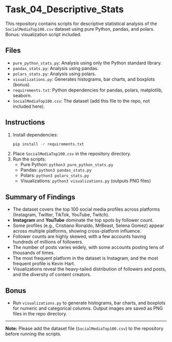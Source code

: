 # Task_04_Descriptive_Stats

This repository contains scripts for descriptive statistical analysis of the `SocialMediaTop100.csv` dataset using pure Python, pandas, and polars. Bonus: visualization script included.

## Files
- `pure_python_stats.py`: Analysis using only the Python standard library.
- `pandas_stats.py`: Analysis using pandas.
- `polars_stats.py`: Analysis using polars.
- `visualizations.py`: Generates histograms, bar charts, and boxplots (bonus).
- `requirements.txt`: Python dependencies for pandas, polars, matplotlib, seaborn.
- `SocialMediaTop100.csv`: The dataset (add this file to the repo, not included here).

## Instructions
1. Install dependencies:
   ```bash
   pip install -r requirements.txt
   ```
2. Place `SocialMediaTop100.csv` in the repository directory.
3. Run the scripts:
   - Pure Python: `python3 pure_python_stats.py`
   - Pandas: `python3 pandas_stats.py`
   - Polars: `python3 polars_stats.py`
   - Visualizations: `python3 visualizations.py` (outputs PNG files)

## Summary of Findings
- The dataset covers the top 100 social media profiles across platforms (Instagram, Twitter, TikTok, YouTube, Twitch).
- **Instagram** and **YouTube** dominate the top spots by follower count.
- Some profiles (e.g., Cristiano Ronaldo, MrBeast, Selena Gomez) appear across multiple platforms, showing cross-platform influence.
- Follower counts are highly skewed, with a few accounts having hundreds of millions of followers.
- The number of posts varies widely, with some accounts posting tens of thousands of times.
- The most frequent platform in the dataset is Instagram, and the most frequent profile is Kevin Hart.
- Visualizations reveal the heavy-tailed distribution of followers and posts, and the diversity of content creators.

## Bonus
- Run `visualizations.py` to generate histograms, bar charts, and boxplots for numeric and categorical columns. Output images are saved as PNG files in the repo directory.

---

**Note:** Please add the dataset file (`SocialMediaTop100.csv`) to the repository before running the scripts. 